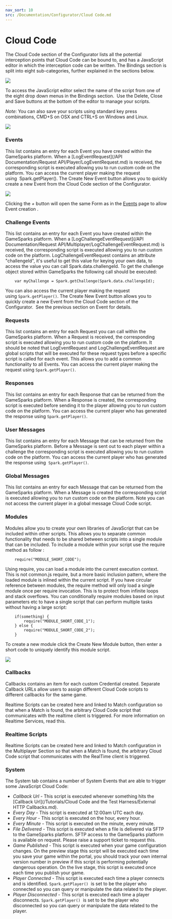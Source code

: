 ```yaml
---
nav_sort: 10
src: /Documentation/Configurator/Cloud Code.md
---
```


# Cloud Code

The Cloud Code section of the Configurator lists all the potential interception points that Cloud Code can be bound to, and has a JavaScript editor in which the interception code can be written. The Bindings section is split into eight sub-categories, further explained in the sections below.

![](img/CloudCode/1.jpg)

To access the JavaScript editor select the name of the script from one of the eight drop down menus in the Bindings section.  Use the Delete, Close and Save buttons at the bottom of the editor to manage your scripts.

*Note*: You can also save your scripts using standard key press combinations, CMD+S on OSX and CTRL+S on Windows and Linux.

![](img/CloudCode/2.jpg)

### Events

This list contains an entry for each Event you have created within the GameSparks platform. When a [LogEventRequest](/API Documentation/Request API/Player/LogEventRequest.md) is received, the corresponding script is executed allowing you to run custom code on the platform. You can access the current player making the request using  Spark.getPlayer(). The Create New Event button allows you to quickly create a new Event from the Cloud Code section of the Configurator.

![](img/CloudCode/3.jpg)

Clicking the *+* button will open the same Form as in the [Events](/Documentation/Configurator/Events.md) page to allow Event creation .

### Challenge Events

This list contains an entry for each Event you have created within the GameSparks platform. When a [LogChallengeEventRequest](/API Documentation/Request API/Multiplayer/LogChallengeEventRequest.md) is received, the corresponding script is executed allowing you to run custom code on the platform. LogChallengeEventRequest contains an attribute "challengeId", it's useful to get this value for keying your own data, to access the value you can call Spark.data.challengeId. To get the challenge object stored within GameSparks the following call should be executed:

```    
    var myChallenge = Spark.getChallenge(Spark.data.challengeId);
```

You can also access the current player making the request using `Spark.getPlayer()`. The Create New Event button allows you to quickly create a new Event from the Cloud Code section of the Configurator.  See the previous section on Event for details.

### Requests

This list contains an entry for each Request you can call within the GameSparks platform. When a Request is received, the corresponding script is executed allowing you to run custom code on the platform. It should be noted that LogEventRequest and LogChallengeEventRequest are global scripts that will be executed for these request types before a specific script is called for each event. This allows you to add a common functionality to all Events. You can access the current player making the request using `Spark.getPlayer()`.

### Responses

This list contains an entry for each Response that can be returned from the GameSparks platform. When a Response is created, the corresponding script is executed before sending it to the player allowing you to run custom code on the platform. You can access the current player who has generated the response using `Spark.getPlayer()`.

### User Messages

This list contains an entry for each Message that can be returned from the GameSparks platform. Before a Message is sent out to each player within a challenge the corresponding script is executed allowing you to run custom code on the platform. You can access the current player who has generated the response using  `Spark.getPlayer()`.

### Global Messages

This list contains an entry for each Message that can be returned from the GameSparks platform. When a Message is created the corresponding script is executed allowing you to run custom code on the platform. Note you can not access the current player in a global message Cloud Code script.

### Modules

Modules allow you to create your own libraries of JavaScript that can be included within other scripts. This allows you to separate common functionality that needs to be shared between scripts into a single module that can be included. To include a module within your script use the require method as follow :

```
    require("MODULE_SHORT_CODE");
```

Using require, you can load a module into the current execution context. This is not common.js require, but a more basic inclusion pattern, where the loaded module is inlined within the current script. If you have circular reference between modules, the require method will only load a single module once per require invocation. This is to protect from infinite loops and stack overflows. You can conditionally require modules based on input parameters etc to have a single script that can perform multiple tasks without having a large script:

```    
    if(something) {
        require("MODULE_SHORT_CODE_1");
    } else {
        require("MODULE_SHORT_CODE_2");
    }
```

To create a new module click the Create New Module button, then enter a short code to uniquely identify this module script.

![](img/CloudCode/4.jpg)

### Callbacks

Callbacks contains an item for each custom Credential created.  Separate Callback URLs allow users to assign different Cloud Code scripts to different callbacks for the same game.

Realtime Scripts can be created here and linked to Match configuration so that when a Match is found, the arbitrary Cloud Code script that communicates with the realtime client is triggered.  For more information on Realtime Services, read this.

### Realtime Scripts

Realtime Scripts can be created here and linked to Match configuration in the Multiplayer Section so that when a Match is found, the arbitrary Cloud Code script that communicates with the RealTime client is triggered.

### System

The System tab contains a number of System Events that are able to trigger some JavaScript Cloud Code:

  * *Callback Url* - This script is executed whenever something hits the [Callback Url](/Tutorials/Cloud Code and the Test Harness/External HTTP Callbacks.md).
  * *Every Day* - This script is executed at 12:00am UTC each day.
  * *Every Hour* - This script is executed on the hour, every hour.
  * *Every Minute* - This script is executed on the minute, every minute.
  * *File Delivered* - This script is executed when a file is delivered via SFTP to the GameSparks platform. SFTP access to the GameSparks platform is available on request. Please raise a support ticket to request this.
  * *Game Published* - This script is executed when your game configuration changes. On the preview stage this script will be executed each time you save your game within the portal, you should track your own internal version number in preview if this script is performing potentially dangerous operation. On the live stage, this script is executed once each time you publish your game.
  * *Player Connected* - This script is executed each time a player connects and is identified. `Spark.getPlayer()`  is set to be the player who connected so you can query or manipulate the data related to the player.
  * *Player Disconnected* - This script is executed each time a player disconnects. `Spark.getPlayer()`  is set to be the player who disconnected so you can query or manipulate the data related to the player.
